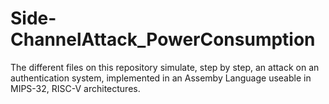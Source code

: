 # Side-ChannelAttack_PowerConsumption
The different files on this repository simulate, step by step, an attack on an authentication system, implemented in an Assemby Language useable in MIPS-32, RISC-V architectures.
